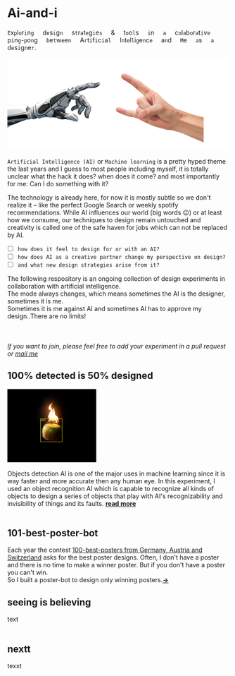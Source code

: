 # Ai-and-i

`E`x`p`l`o`r`i`n`g` &nbsp; &nbsp; d`e`s`i`g`n` &nbsp; &nbsp; s`t`r`a`t`e`g`i`e`s` &nbsp; &nbsp; &amp; &nbsp; &nbsp; t`o`o`l`s &nbsp; &nbsp; `i`n &nbsp; &nbsp; `a` &nbsp; &nbsp; c`o`l`a`b`o`r`a`t`i`v`e` &nbsp; &nbsp; p`i`n`g`-`p`o`n`g &nbsp; &nbsp; `b`e`t`w`e`e`n` &nbsp; &nbsp; A`r`t`i`f`i`c`i`a`l` &nbsp; &nbsp;  I`n`t`e`l`l`i`g`e`n`c`e` &nbsp; &nbsp; a`n`d &nbsp; &nbsp; `M`e &nbsp; &nbsp; `a`s &nbsp; &nbsp; `a` &nbsp; &nbsp; d`e`s`i`g`n`e`r`.

![ai and i](img/robot-metal-hand.jpg)

`Artificial Intelligence (AI)` or `Machine learning` is a pretty hyped theme the last years and I guess to most people including myself, it is totally unclear what the hack it does? when does it come? and most importantly for me: Can I do something with it?

The technology is already here, for now it is mostly subtle so we don't realize it – like the perfect Google Search or weekly spotify recommendations. While AI influences our world (big words 😉) or at least how we consume, our techniques to design remain untouched and creativity is called one of the safe haven for jobs which can not be replaced by AI.
  
- [ ] `how does it feel to design for or with an AI?`
- [ ] `how does AI as a creative partner change my perspective on design?` 
- [ ] `and what new design strategies arise from it?`

The following respository is an ongoing collection of design experiments in collaboration with artificial intelligence.  
The mode always changes, which means sometimes the AI is the designer, sometimes it is me.  
Sometimes it is me against AI and sometimes AI has to approve my design..There are no limits!  
<br>
<br>  
*If you want to join, please feel free to add your experiment in a pull request or [mail me](mailto:ciao@pl80.cc?subject=[GitHub]AI%20and%20I)*

## 100% detected is 50% designed
<img src="img/real-apple-png.png" width="40%">  

Objects detection AI is one of the major uses in machine learning since it is way faster and more accurate then any human eye. In this experiment, I used an object recognition AI which is capable to recognize all kinds of objects to design a series of objects that play with AI's recognizability and invisibility of things and its faults. [**read more**](detected-objects/README.md)  
<br>

## 101-best-poster-bot
Each year the contest [100-best-posters from Germany, Austria and Switzerland](http://100-beste-plakate.de/) asks for the best poster designs. Often, I don't have a poster and there is no time to make a winner poster. But if you don't have a poster you can't win.  
So I built a poster-bot to design only winning posters.[**->**](101-best-poster-bot/README.md) 
<br>

## seeing is believing
text
<br>
<br>

## nextt
texxt
